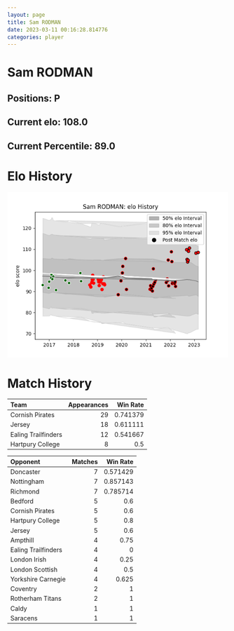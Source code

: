 ```yaml
---  
layout: page  
title: Sam RODMAN  
date: 2023-03-11 00:16:28.814776  
categories: player  
---
```

# Sam RODMAN

## Positions: P

## Current elo: 108.0

## Current Percentile: 89.0

# Elo History


![elo history](history_SamRODMAN.png)
# Match History


| Team                |   Appearances |   Win Rate |
|:--------------------|--------------:|-----------:|
| Cornish Pirates     |            29 |   0.741379 |
| Jersey              |            18 |   0.611111 |
| Ealing Trailfinders |            12 |   0.541667 |
| Hartpury College    |             8 |   0.5      |

| Opponent            |   Matches |   Win Rate |
|:--------------------|----------:|-----------:|
| Doncaster           |         7 |   0.571429 |
| Nottingham          |         7 |   0.857143 |
| Richmond            |         7 |   0.785714 |
| Bedford             |         5 |   0.6      |
| Cornish Pirates     |         5 |   0.6      |
| Hartpury College    |         5 |   0.8      |
| Jersey              |         5 |   0.6      |
| Ampthill            |         4 |   0.75     |
| Ealing Trailfinders |         4 |   0        |
| London Irish        |         4 |   0.25     |
| London Scottish     |         4 |   0.5      |
| Yorkshire Carnegie  |         4 |   0.625    |
| Coventry            |         2 |   1        |
| Rotherham Titans    |         2 |   1        |
| Caldy               |         1 |   1        |
| Saracens            |         1 |   1        |